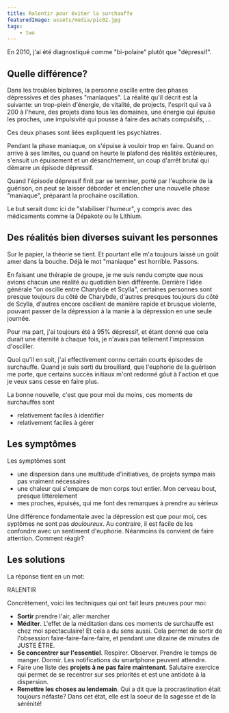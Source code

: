 ```yaml
---
title: Ralentir pour éviter la surchauffe
featuredImage: assets/media/pic02.jpg
tags:
    - two
---
```


En 2010, j'ai été diagnostiqué comme "bi-polaire" plutôt que "dépressif".

## Quelle différence?

Dans les troubles biplaires, la personne oscille entre des phases dépressives
et des phases "maniaques". La réalité qu'il décrit est la suivante:
un trop-plein d'énergie, de vitalité, de projects, l'esprit
qui va à 200 à l'heure, des projets dans tous les domaines,
une énergie qui épuise les proches, une impulsivité qui pousse à faire des achats compulsifs, ...

Ces deux phases sont liées expliquent les psychiatres.

Pendant la phase maniaque, on s'épuise à vouloir trop en faire. Quand on arrive à ses limites,
ou quand on heurte le plafond des réalités extérieures, s'ensuit un épuisement
et un désanchtement, un coup d'arrêt brutal qui démarre un épisode dépressif.

Quand l'épisode dépressif finit par se terminer, porté par l'euphorie de la guérison,
on peut se laisser déborder et enclencher une nouvelle phase "maniaque", préparant la prochaine
oscillation.

Le but serait donc ici de "stabiliser l'humeur", y compris avec des médicaments
comme la Dépakote ou le Lithium.

## Des réalités bien diverses suivant les personnes

Sur le papier, la théorie se tient. Et pourtant elle m'a toujours laissé
un goût amer dans la bouche. Déjà le mot "maniaque" est horrible. Passons.

En faisant une thérapie de groupe, je me suis rendu compte que nous avions chacun
une réalité au quotidien bien différente. Derrière l'idée générale "on oscille entre Charybde et Scylla",
certaines personnes sont presque toujours du côté de Charybde, d'autres presques toujours du côté de Scylla,
d'autres encore oscillent de manière rapide et brusque violente, pouvant passer de la dépression à la manie
à la dépression en une seule journée.

Pour ma part, j'ai toujours été à 95% dépressif, et étant donné que cela durait une éternité
à chaque fois, je n'avais pas tellement l'impression d'osciller.

Quoi qu'il en soit, j'ai effectivement connu certain courts épisodes de surchauffe.
Quand je suis sorti du brouillard, que l'euphorie de la guérison me porte,
que certains succès initiaux m'ont redonné gôut à l'action et que je veux sans cesse en faire plus.

La bonne nouvelle, c'est que pour moi du moins, ces moments de surchauffes sont

- relativement faciles à identifier
- relativement faciles à gérer

## Les symptômes

Les symptômes sont

- une dispersion dans une multitude d'initiatives, de projets sympa mais pas vraiment nécessaires
- une chaleur qui s'empare de mon corps tout entier. Mon cerveau bout, presque littérelement
- mes proches, épuisés, qui me font des remarques à prendre au sérieux

Une différence fondamentale avec la dépression est que pour moi, ces syptômes ne sont pas *douloureux*.
Au contraire, il est facile de les confondre avec un sentiment d'euphorie.
Néanmoins ils convient de faire attention. Comment réagir?

## Les solutions

La réponse tient en un mot:

  RALENTIR
  
Concrètement, voici les techniques qui ont fait leurs preuves pour moi:

- **Sortir** prendre l'air, aller marcher
- **Méditer**. L'effet de la méditation dans ces moments de surchauffe est chez moi spectaculaire! Et cela a du sens aussi. Cela permet de sortir de l'obsession faire-faire-faire-faire, et pendant une dizaine de minutes de JUSTE ÊTRE.
- **Se concentrer sur l'essentiel**. Respirer. Observer. Prendre le temps de manger. Dormir. Les notifications du smartphone peuvent attendre.
- Faire une liste des **projets à ne pas faire maintenant**. Salutaire exercice qui permet de se recentrer sur ses priorités et est une antidote à la dispersion.
- **Remettre les choses au lendemain**. Qui a dit que la procrastination était toujours  néfaste? Dans cet état, elle est la soeur de la sagesse et de la sérénité!
